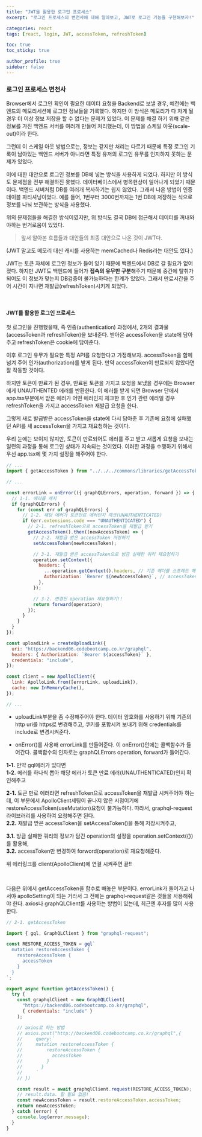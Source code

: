 ```yaml
---
title: "JWT을 활용한 로그인 프로세스"
excerpt: "로그인 프로세스의 변천사에 대해 알아보고, JWT로 로그인 기능을 구현해보자!"

categories: react
tags: [react, login, JWT, accessToken, refreshToken]

toc: true
toc_sticky: true

author_profile: true
sidebar: false
---
```


### 로그인 프로세스 변천사

Browser에서 로그인 확인이 필요한 데이터 요청을 Backend로 보낼 경우, 예전에는 백엔드의 메모리세션에 로그인 정보들을 기록했다. 하지만 이 방식은 메모리가 다 차게 될 경우 더 이상 정보 저장을 할 수 없다는 문제가 있었다. 이 문제를 해결 하기 위해 같은 정보를 가진 백엔드 서버를 여러개 만들어 처리했는데, 이 방법을 스케일 아웃(scale-out)이라 한다. <br>

그런데 이 스케일 아웃 방법으로는, 정보는 같지만 처리는 다르기 때문에 특정 로그인 기록이 남아있는 백엔드 서버가 아니라면 특정 유저의 로그인 유무를 인지하지 못하는 문제가 있었다. <br>

이에 대한 대안으로 로그인 정보를 DB에 넣는 방식을 사용하게 되었다. 하지만 이 방식도 문제점을 전부 해결하진 못했다. 데이터베이스에서 병목현상이 일어나게 되었기 때문이다. 백엔드 서버처럼 DB를 여러개 복사하기는 쉽지 않았다. 그래서 나온 방법이 인증 테이블 파티셔닝이었다. 예를 들어, 1번부터 3000번까지는 1번 DB에 저장하는 식으로 정보를 나눠 보관하는 방식을 사용했다. <br>

위의 문제점들을 해결한 방식이였지만, 위 방식도 결국 DB에 접근해서 데이터를 꺼내와야하는 번거로움이 있었다. <br>

> 앞서 알아본 흐름들과 대안들의 최종 대안으로 나온 것이 JWT다.

(JWT 말고도 메모리 대신 캐시를 사용하는 memCached나 Redis라는 대안도 있다.) <br>

JWT는 토큰 자체에 로그인 정보가 들어 있기 때문에 백엔드에서 DB로 갈 필요가 없어졌다. 하지만 JWT도 백엔드에 들어가 **접속의 유무만 구분**해주기 때문에 중간에 탈취가 되어도 이 정보가 맞는지 DB검증이 불가능하다는 한계가 있었다. 그래서 만료시간을 주어 시간이 지나면 재발급(refreshToken)시키게 되었다. <br>

<br>

#### JWT를 활용한 로그인 프로세스

첫 로그인을 진행했을때, 즉 인증(authentication) 과정에서, 2개의 결과물(accessToken과 refreshToken)을 보내준다. 받아온 accessToken을 state에 담아주고 refreshToken은 cookie에 담아준다. <br>

이후 로그인 유무가 필요한 특정 API를 요청한다고 가정해보자. accessToken을 함께 넘겨 주어 인가(authorization)를 받게 된다. 만약 accessToken이 만료되지 않았다면 잘 작동할 것이다. <br>

하지만 토큰이 만료가 된 경우, 만료된 토큰을 가지고 요청을 보냈을 경우에는 Browser에게 UNAUTHENTED 에러를 반환한다. 이 에러를 받게 되면 Browser 단에서 app.tsx부분에서 받은 에러가 어떤 에러인지 체크한 후 인가 관련 에러일 경우 refreshToken을 가지고 accessToken 재발급 요청을 한다. <br>

그렇게 새로 발급받은 accessToken을 state에 다시 담아준 후 기존에 요청에 실패했던 API를 새 accessToken을 가지고 재요청하는 것이다. <br>

우리 눈에는 보이지 않지만, 토큰이 만료되어도 에러를 주고 받고 새롭게 요청을 보내는 일련의 과정을 통해 로그인 상태가 지속되는 것이었다. 이러한 과정을 수행하기 위해서 우선 app.tsx에 몇 가지 설정을 해주어야 한다. <br>

```js
// ...
import { getAccessToken } from "../../../commons/libraries/getAccessToken";

// ...

const errorLink = onError(({ graphQLErrors, operation, forward }) => {
  // 1-1. 에러를 캐치
  if (graphQLErrors) {
    for (const err of graphQLErrors) {
      // 1-2. 해당 에러가 토큰만료 에러인지 체크(UNAUTHENTICATED)
      if (err.extensions.code === "UNAUTHENTICATED") {
        // 2-1. refreshToken으로 accessToken을 재발급 받기
        getAccessToken().then((newAccessToken) => {
          // 2-2. 재발급 받은 accessToken 저장하기
          setAccessToken(newAccessToken);

          // 3-1. 재발급 받은 accessToken으로 방금 실패한 쿼리 재요청하기
          operation.setContext({
            headers: {
              ...operation.getContext().headers, // 기존 헤더를 스프레드 해서 가져오기
              Authorization: `Bearer ${newAccessToken}`, // accessToken만 새로운 토큰으로 바꿔치기(덮어쓰기)
            },
          });

          // 3-2. 변경된 operation 재요청하기!!
          return forward(operation);
        });
      }
    }
  }
});

const uploadLink = createUploadLink({
  uri: "https://backend06.codebootcamp.co.kr/graphql",
  headers: { Authorization: `Bearer ${accessToken}` },
  credentials: "include",
});

const client = new ApolloClient({
  link: ApolloLink.from([errorLink, uploadLink]),
  cache: new InMemoryCache(),
});

// ...
```

- uploadLink부분을 좀 수정해주어야 한다. 데이터 암호화를 사용하기 위해 기존의 http uri를 https로 변경해주고, 쿠키를 포함시켜 보내기 위해 credentials를 include로 변경시켜준다.

- onError()를 사용해 errorLink를 만들어준다. 이 onError()안에는 콜백함수가 들어간다. 콜백함수의 인자로는 graphQLErrors operation, forward가 들어간다.

**1-1.** 만약 gql에러가 있다면 <br>
**1-2.** 에러를 하나씩 뽑아 해당 에러가 토큰 만료 에러(UNAUTHENTICATED)인지 확인해주고 <br>

**2-1.** 토큰 만료 에러라면 refreshToken으로 accessToken을 재발급 시켜주어야 하는데, 이 부분에서 ApolloClient세팅이 끝나지 않은 시점이기에 restoreAccessToken(useMutation)요청이 불가능하다. 따라서, graphql-request 라이브러리를 사용하여 요청해주면 된다. <br>
**2.2.** 재발급 받은 accessToken을 setAccessToken()을 통해 저장시켜주고, <br>

**3.1.** 방금 실패한 쿼리의 정보가 담긴 operation의 설정을 operation.setContext({})를 활용해, <br>
**3.2.** accessToken만 변경하여 forword(operation)로 재요청해준다. <br>

위 에러링크를 client(ApolloClient)에 연결 시켜주면 끝!!

<br>

다음은 위에서 getAccessToken을 함수로 빼놓은 부분이다. errorLink가 들어가고 나서야 apolloSetting이 되는 거라서 그 전에는 graphql-request같은 것들을 사용해줘야 한다. axios나 graphQLClient를 사용하는 방법이 있는데, 최근엔 후자를 많이 사용한다.

```js
// 2-1. getAccessToken

import { gql, GraphQLClient } from "graphql-request";

const RESTORE_ACCESS_TOKEN = gql`
  mutation restoreAccessToken {
    restoreAccessToken {
      accessToken
    }
  }
`;

export async function getAccessToken() {
  try {
    const graphqlClient = new GraphQLClient(
      "https://backend06.codebootcamp.co.kr/graphql",
      { credentials: "include" }
    );

    // axios로 하는 방법
    // axios.post("http://backend06.codebootcamp.co.kr/graphql",{
    //     query:`
    //     mutation restoreAccessToken {
    //         restoreAccessToken {
    //           accessToken
    //         }
    //       }
    //     `
    // })

    const result = await graphqlClient.request(RESTORE_ACCESS_TOKEN);
    // result.data. 할 필요 없음!
    const newAccessToken = result.restoreAccessToken.accessToken;
    return newAccessToken;
  } catch (error) {
    console.log(error.message);
  }
}
```
